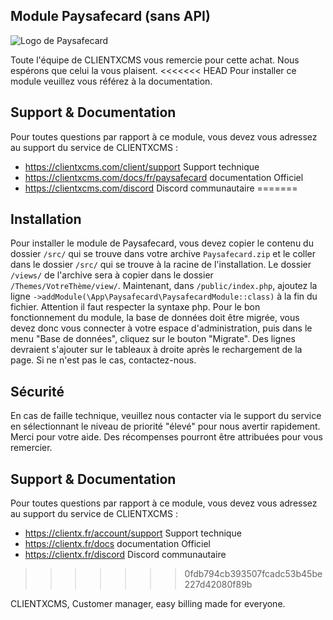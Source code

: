 ## Module Paysafecard (sans API)

![Logo de Paysafecard](https://www.sitesdeparissportifs.com/assets/images/paysafecard-logo.png "Logo de Paysafecard")

Toute l'équipe de CLIENTXCMS vous remercie pour cette achat. Nous espérons que celui la vous plaisent.
<<<<<<< HEAD
Pour installer ce module veuillez vous référez à la documentation.

## Support & Documentation ##
Pour toutes questions par rapport à ce module, vous devez vous adressez au support du service de CLIENTXCMS :
- https://clientxcms.com/client/support Support technique
- https://clientxcms.com/docs/fr/paysafecard documentation Officiel
- https://clientxcms.com/discord Discord communautaire
=======

## Installation

Pour installer le module de Paysafecard, vous devez copier le contenu du dossier `/src/` qui se trouve dans votre archive `Paysafecard.zip` et le coller dans le dossier `/src/` qui se trouve à la racine de l'installation. Le dossier `/views/` de l'archive sera à copier dans le dossier `/Themes/VotreThème/view/`. Maintenant, dans `/public/index.php`, ajoutez la ligne `->addModule(\App\Paysafecard\PaysafecardModule::class)` à la fin du fichier. Attention il faut respecter la syntaxe php.
Pour le bon fonctionnement du module, la base de données doit être migrée, vous devez donc vous connecter à votre espace d'administration, puis dans le menu "Base de données", cliquez sur le bouton "Migrate". Des lignes devraient s'ajouter sur le tableaux à droite après le rechargement de la page. Si ne n'est pas le cas, contactez-nous.

## Sécurité

En cas de faille technique, veuillez nous contacter via le support du service en sélectionnant le niveau de priorité "élevé" pour nous avertir rapidement. Merci pour votre aide. Des récompenses pourront être attribuées pour vous remercier.

## Support & Documentation ##
Pour toutes questions par rapport à ce module, vous devez vous adressez au support du service de CLIENTXCMS :
- https://clientx.fr/account/support Support technique
- https://clientx.fr/docs documentation Officiel
- https://clientx.fr/discord Discord communautaire
>>>>>>> 0fdb794cb393507fcadc53b45be227d42080f89b

CLIENTXCMS, Customer manager, easy billing made for everyone.